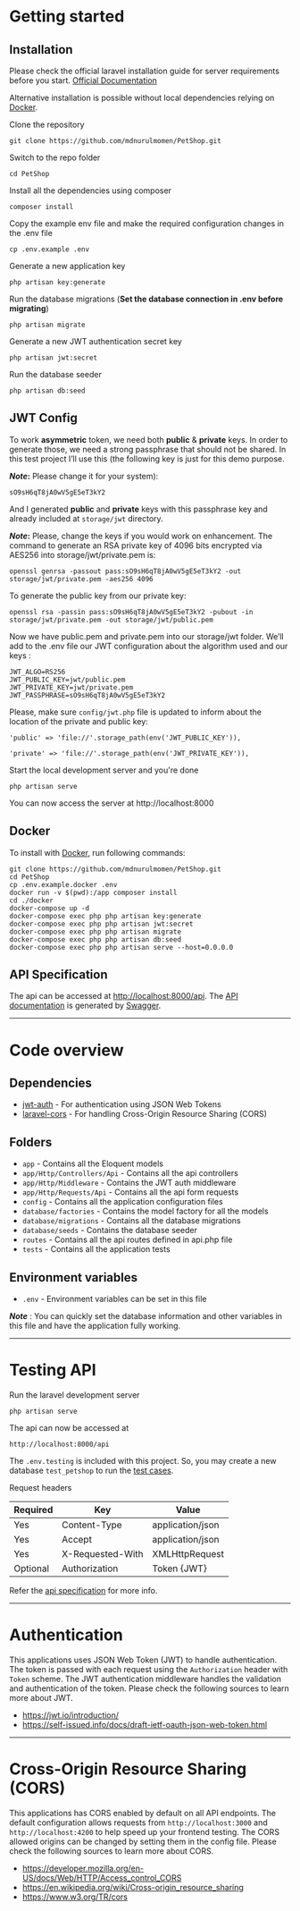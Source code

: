 # Getting started

## Installation

Please check the official laravel installation guide for server requirements before you start. [Official Documentation](https://laravel.com/docs/5.4/installation#installation)

Alternative installation is possible without local dependencies relying on [Docker](#docker). 

Clone the repository

    git clone https://github.com/mdnurulmomen/PetShop.git

Switch to the repo folder

    cd PetShop

Install all the dependencies using composer

    composer install

Copy the example env file and make the required configuration changes in the .env file

    cp .env.example .env

Generate a new application key

    php artisan key:generate

Run the database migrations (**Set the database connection in .env before migrating**)

    php artisan migrate

Generate a new JWT authentication secret key

    php artisan jwt:secret

Run the database seeder

    php artisan db:seed

## JWT Config

To work **asymmetric** token, we need both **public** & **private** keys. 
In order to generate those, we need a strong passphrase that should not be shared. In this test project I’ll use this (the following key is just for this demo purpose.

**_Note_:** Please change it for your system):

    sO9sH6qT8jA0wV5gE5eT3kY2

And I generated **public** and **private** keys with this passphrase key and already included at `storage/jwt`  directory. 

**_Note_:** Please, change the keys if you would work on enhancement. The command to generate an RSA private key of 4096 bits encrypted via AES256 into storage/jwt/private.pem is:

    openssl genrsa -passout pass:sO9sH6qT8jA0wV5gE5eT3kY2 -out storage/jwt/private.pem -aes256 4096


To generate the public key from our private key:

    openssl rsa -passin pass:sO9sH6qT8jA0wV5gE5eT3kY2 -pubout -in storage/jwt/private.pem -out storage/jwt/public.pem

Now we have public.pem and private.pem into our storage/jwt folder. We’ll add to the .env file our JWT configuration about the algorithm used and our keys :

    JWT_ALGO=RS256
    JWT_PUBLIC_KEY=jwt/public.pem
    JWT_PRIVATE_KEY=jwt/private.pem
    JWT_PASSPHRASE=sO9sH6qT8jA0wV5gE5eT3kY2

Please, make sure `config/jwt.php` file is updated to inform about the location of the private and public key:

    'public' => 'file://'.storage_path(env('JWT_PUBLIC_KEY')),
    
    'private' => 'file://'.storage_path(env('JWT_PRIVATE_KEY')),

Start the local development server and you're done

    php artisan serve

You can now access the server at http://localhost:8000

    
## Docker

To install with [Docker](https://www.docker.com), run following commands:

```
git clone https://github.com/mdnurulmomen/PetShop.git
cd PetShop
cp .env.example.docker .env
docker run -v $(pwd):/app composer install
cd ./docker
docker-compose up -d
docker-compose exec php php artisan key:generate
docker-compose exec php php artisan jwt:secret
docker-compose exec php php artisan migrate
docker-compose exec php php artisan db:seed
docker-compose exec php php artisan serve --host=0.0.0.0
```

## API Specification

The api can be accessed at [http://localhost:8000/api](http://localhost:8000/api). The [API documentation](http://127.0.0.1:8000/api/documentation) is generated by [Swagger](https://github.com/DarkaOnLine/L5-Swagger).

----------

# Code overview

## Dependencies

- [jwt-auth](https://github.com/tymondesigns/jwt-auth) - For authentication using JSON Web Tokens
- [laravel-cors](https://github.com/barryvdh/laravel-cors) - For handling Cross-Origin Resource Sharing (CORS)

## Folders

- `app` - Contains all the Eloquent models
- `app/Http/Controllers/Api` - Contains all the api controllers
- `app/Http/Middleware` - Contains the JWT auth middleware
- `app/Http/Requests/Api` - Contains all the api form requests
- `config` - Contains all the application configuration files
- `database/factories` - Contains the model factory for all the models
- `database/migrations` - Contains all the database migrations
- `database/seeds` - Contains the database seeder
- `routes` - Contains all the api routes defined in api.php file
- `tests` - Contains all the application tests

## Environment variables

- `.env` - Environment variables can be set in this file

***Note*** : You can quickly set the database information and other variables in this file and have the application fully working.

----------

# Testing API

Run the laravel development server

    php artisan serve

The api can now be accessed at

    http://localhost:8000/api

The `.env.testing` is included with this project. So, you may create a new database `test_petshop` to run the [test cases](https://laravel.com/docs/10.x/testing).

Request headers

| **Required** 	| **Key**              	| **Value**            	|
|----------	|------------------	|------------------	|
| Yes      	| Content-Type     	| application/json 	|
| Yes      	| Accept         	| application/json 	|
| Yes      	| X-Requested-With 	| XMLHttpRequest   	|
| Optional 	| Authorization    	| Token {JWT}      	|

Refer the [api specification](#api-specification) for more info.

----------
 
# Authentication
 
This applications uses JSON Web Token (JWT) to handle authentication. The token is passed with each request using the `Authorization` header with `Token` scheme. The JWT authentication middleware handles the validation and authentication of the token. Please check the following sources to learn more about JWT.
 
- https://jwt.io/introduction/
- https://self-issued.info/docs/draft-ietf-oauth-json-web-token.html

----------

# Cross-Origin Resource Sharing (CORS)
 
This applications has CORS enabled by default on all API endpoints. The default configuration allows requests from `http://localhost:3000` and `http://localhost:4200` to help speed up your frontend testing. The CORS allowed origins can be changed by setting them in the config file. Please check the following sources to learn more about CORS.
 
- https://developer.mozilla.org/en-US/docs/Web/HTTP/Access_control_CORS
- https://en.wikipedia.org/wiki/Cross-origin_resource_sharing
- https://www.w3.org/TR/cors
